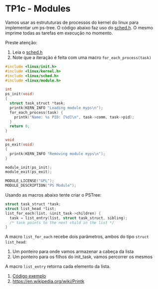 # TP1c - Modules

Vamos usar as estrututuras de processos do kernel do linux para implementar um ps-tree.
O código abaixo faz uso do [sched.h](https://github.com/torvalds/linux/blob/master/include/linux/sched.h).
O mesmo imprime todas as tarefas em execução no momento.

Preste atenção:
  1. Leia o [sched.h](https://github.com/torvalds/linux/blob/master/include/linux/sched.h)
  2. Note que a iteração é feita com uma macro `for_each_process(task)`

```c
#include <linux/init.h>
#include <linux/kernel.h>
#include <linux/sched.h>
#include <linux/module.h>

int
ps_init(void)
{
  struct task_struct *task;
  printk(KERN_INFO "Loading module myps\n");
  for_each_process(task) {
    printk("Name: %s PID: [%d]\n", task->comm, task->pid);
  }
  return 0;
}

void
ps_exit(void)
{
  printk(KERN_INFO "Removing module myps\n");
}

module_init(ps_init);
module_exit(ps_exit);

MODULE_LICENSE("GPL");
MODULE_DESCRIPTION("PS Module");
```

Usando as macros abaixo tente criar o PSTree:

```c
struct task_struct *task;
struct list_head *list;
list_for_each(list, &init_task->children) {
  task = list_entry(list, struct task_struct, sibling);
  /* task points to the next child in the list */
}
```

A macro `list_for_each` recebe dois parâmetros, ambos do tipo `struct list_head`:
  1. Um ponteiro para onde vamos armazenar a cabeça da lista
  1. Um ponteiro para os filhos do init_task, vamos percorrer os mesmos

A macro `list_entry` retorna cada elemento da lista.

  1. [Código exemplo](https://github.com/flaviovdf/SO-2017-1/blob/master/tp1/kernel/)
  1. https://en.wikipedia.org/wiki/Printk
